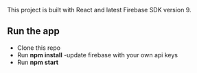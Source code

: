 

This project is built with React and latest Firebase SDK version 9.

## Run the app

- Clone this repo
- Run **npm install**
-update firebase with your own api keys 
- Run **npm start**


